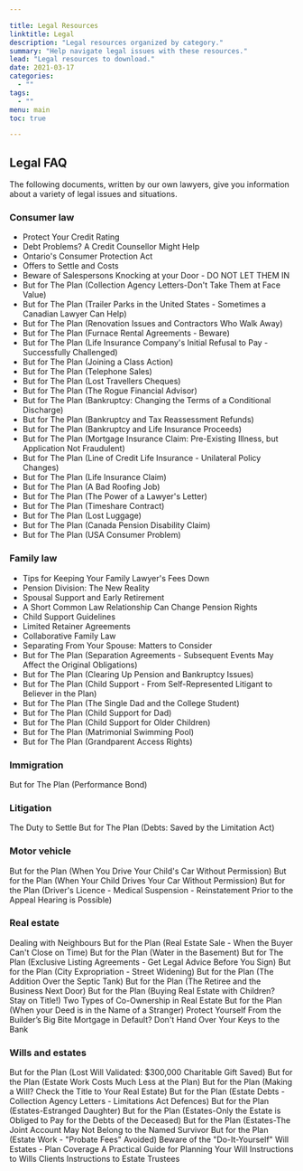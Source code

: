 ```yaml
---

title: Legal Resources
linktitle: Legal
description: "Legal resources organized by category."
summary: "Help navigate legal issues with these resources."
lead: "Legal resources to download."
date: 2021-03-17
categories:
  - ""
tags:
  - ""
menu: main
toc: true

---
```


## Legal FAQ

The following documents, written by our own lawyers, give you information about a variety of legal issues and situations.

### Consumer law
- Protect Your Credit Rating  
- Debt Problems? A Credit Counsellor Might Help  
- Ontario's Consumer Protection Act  
- Offers to Settle and Costs  
- Beware of Salespersons Knocking at your Door - DO NOT LET THEM IN  
- But for The Plan (Collection Agency Letters-Don't Take Them at Face Value)  
- But for The Plan (Trailer Parks in the United States - Sometimes a Canadian Lawyer Can Help)
- But for The Plan (Renovation Issues and Contractors Who Walk Away)
- But for The Plan (Furnace Rental Agreements - Beware)
- But for The Plan (Life Insurance Company's Initial Refusal to Pay - Successfully Challenged)
- But for The Plan (Joining a Class Action)
- But for The Plan (Telephone Sales)
- But for The Plan (Lost Travellers Cheques)
- But for The Plan (The Rogue Financial Advisor)
- But for The Plan (Bankruptcy: Changing the Terms of a Conditional Discharge)
- But for The Plan (Bankruptcy and Tax Reassessment Refunds)
- But for The Plan (Bankruptcy and Life Insurance Proceeds)
- But for The Plan (Mortgage Insurance Claim: Pre-Existing Illness, but Application Not Fraudulent)
- But for The Plan (Line of Credit Life Insurance - Unilateral Policy Changes)
- But for The Plan (Life Insurance Claim)
- But for The Plan (A Bad Roofing Job)
- But for The Plan (The Power of a Lawyer's Letter)
- But for The Plan (Timeshare Contract)
- But for The Plan (Lost Luggage)
- But for The Plan (Canada Pension Disability Claim)
- But for The Plan (USA Consumer Problem)  

### Family law

- Tips for Keeping Your Family Lawyer's Fees Down
- Pension Division: The New Reality
- Spousal Support and Early Retirement
- A Short Common Law Relationship Can Change Pension Rights
- Child Support Guidelines
- Limited Retainer Agreements
- Collaborative Family Law
- Separating From Your Spouse: Matters to Consider
- But for The Plan (Separation Agreements - Subsequent Events May Affect
the Original Obligations)
- But for The Plan (Clearing Up Pension and Bankruptcy Issues)
- But for The Plan (Child Support - From Self-Represented Litigant to Believer in the Plan)
- But for The Plan (The Single Dad and the College Student)
- But for The Plan (Child Support for Dad)
- But for The Plan (Child Support for Older Children)
- But for The Plan (Matrimonial Swimming Pool)
- But for The Plan (Grandparent Access Rights)

### Immigration

But for The Plan
(Performance Bond)

### Litigation

The Duty to Settle
But for The Plan
(Debts: Saved by the Limitation Act)

### Motor vehicle

But for the Plan (When You Drive Your Child's Car Without Permission)
But for the Plan (When Your Child Drives Your Car Without Permission)
But for the Plan (Driver's Licence - Medical Suspension - Reinstatement Prior to the Appeal Hearing is Possible)

### Real estate

Dealing with Neighbours
But for the Plan (Real Estate Sale - When the Buyer Can't Close on Time)
But for the Plan (Water in the Basement)
But for The Plan (Exclusive Listing Agreements - Get Legal Advice Before You Sign)
But for the Plan (City Expropriation - Street Widening)
But for the Plan (The Addition Over the Septic Tank)
But for the Plan (The Retiree and the Business Next Door)
But for the Plan (Buying Real Estate with Children? Stay on Title!)
Two Types of Co-Ownership in Real Estate
But for the Plan (When your Deed is in the Name of a Stranger)
Protect Yourself From the Builder’s Big Bite
Mortgage in Default? Don't Hand Over Your Keys to the Bank

### Wills and estates

But for the Plan (Lost Will Validated: $300,000 Charitable Gift Saved)
But for the Plan (Estate Work Costs Much Less at the Plan)
But for the Plan (Making a Will? Check the Title to Your Real Estate)
But for the Plan (Estate Debts - Collection Agency Letters - Limitations Act Defences)
But for the Plan (Estates-Estranged Daughter)
But for the Plan (Estates-Only the Estate is Obliged to Pay for the Debts of the Deceased)
But for the Plan (Estates-The Joint Account May Not Belong to the Named Survivor
But for the Plan (Estate Work - "Probate Fees" Avoided)
Beware of the "Do-It-Yourself" Will
Estates - Plan Coverage
A Practical Guide for Planning Your Will
Instructions to Wills Clients
Instructions to Estate Trustees